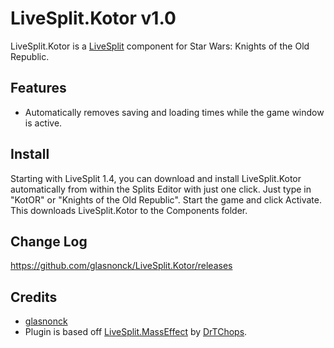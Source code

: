 LiveSplit.Kotor v1.0
====================

LiveSplit.Kotor is a [LiveSplit](http://livesplit.org/) component for Star Wars: Knights of the Old Republic.

Features
--------
  * Automatically removes saving and loading times while the game window is active.

Install
-------
Starting with LiveSplit 1.4, you can download and install LiveSplit.Kotor automatically from within the Splits Editor with just one click. Just type in "KotOR" or "Knights of the Old Republic". Start the game and click Activate. This downloads LiveSplit.Kotor to the Components folder.

Change Log
----------
https://github.com/glasnonck/LiveSplit.Kotor/releases

Credits
-------
  * [glasnonck](http://twitch.tv/glasnonck)
  * Plugin is based off [LiveSplit.MassEffect](https://github.com/drtchops/LiveSplit.MassEffect) by [DrTChops](http://twitch.tv/drtchops).